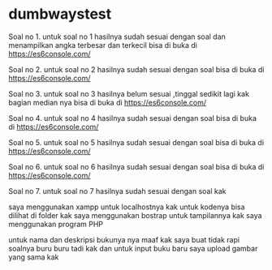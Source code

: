 # dumbwaystest

Soal no 1.
untuk soal no 1 hasilnya sudah sesuai dengan soal dan menampilkan angka terbesar dan terkecil
bisa di buka di https://es6console.com/ 

Soal no 2.
untuk soal no 2 hasilnya sudah sesuai dengan soal 
bisa di buka di https://es6console.com/ 

Soal no 3.
untuk soal no 3 hasilnya belum sesuai ,tinggal sedikit lagi kak bagian median nya 
bisa di buka di https://es6console.com/ 

Soal no 4.
untuk soal no 4 hasilnya sudah sesuai dengan soal 
bisa di buka di https://es6console.com/ 

Soal no 5.
untuk soal no 5 hasilnya sudah sesuai dengan soal 
bisa di buka di https://es6console.com/ 

Soal no 6.
untuk soal no 6 hasilnya sudah sesuai dengan soal 
bisa di buka di https://es6console.com/

Soal no 7.
untuk soal no 7 hasilnya sudah sesuai dengan soal kak

saya menggunakan xampp untuk localhostnya kak
untuk kodenya bisa dilihat di folder kak
saya menggunakan bostrap untuk tampilannya kak
saya menggunakan program PHP

untuk nama dan deskripsi bukunya nya maaf kak saya buat tidak rapi soalnya buru buru tadi kak
dan untuk input buku baru saya upload  gambar yang sama kak

 




